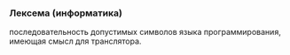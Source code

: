 ### Лексема (информатика)
последовательность допустимых символов языка программирования, имеющая смысл для транслятора.
